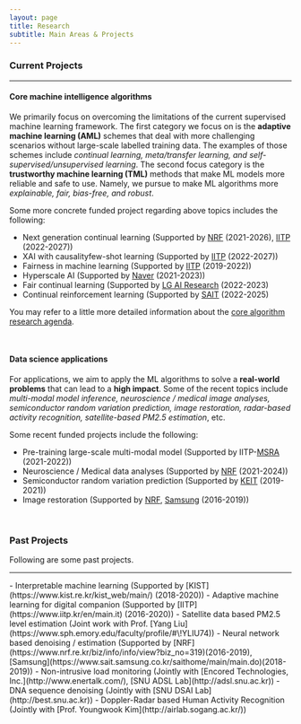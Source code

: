 ```yaml
---
layout: page
title: Research
subtitle: Main Areas & Projects
---
```



### Current Projects
<hr>

#### Core machine intelligence algorithms

We primarily focus on overcoming the limitations of the current supervised machine learning framework. The first category we focus on is the **adaptive machine learning (AML)** schemes that deal with more challenging scenarios without large-scale labelled training data. The examples of those schemes include _continual learning, meta/transfer learning, and self-supervised/unsupervised learning_. The second focus category is the **trustworthy machine learning (TML)** methods that make ML models more reliable and safe to use. Namely, we pursue to make ML algorithms more _explainable, fair, bias-free, and robust_. 


Some more concrete funded project regarding above topics includes the following:
- Next generation continual learning (Supported by [NRF]() (2021-2026), [IITP]() (2022-2027))  
- XAI with causalityfew-shot learning (Supported by [IITP]() (2022-2027))  
- Fairness in machine learning (Supported by [IITP](https://www.iitp.kr/en/main.it) (2019-2022)) 
- Hyperscale AI (Supported by [Naver](https://naver-career.gitbook.io/en/teams/clova-cic) (2021-2023))  
- Fair continual learning (Supported by [LG AI Research](https://www.lgresearch.ai/kor/) (2022-2023)
- Continual reinforcement learning (Supported by [SAIT](https://www.sait.samsung.co.kr/saithome/main/main.do) (2022-2025)

You may refer to a little more detailed information about the [core algorithm research agenda](research_agenda.pdf). 

<br>

#### Data science applications

For applications, we aim to apply the ML algorithms to solve a **real-world problems** that can lead to a **high impact**. Some of the recent topics include _multi-modal model inference, neuroscience / medical image analyses, semiconductor random variation prediction, image restoration, radar-based activity recognition, satellite-based PM2.5 estimation_, etc. 

Some recent funded projects include the following: 
- Pre-training large-scale multi-modal model (Supported by IITP-[MSRA](https://www.microsoft.com/en-us/research/lab/microsoft-research-asia/) (2021-2022))
- Neuroscience / Medical data analyses (Supported by [NRF]() (2021-2024))
- Semiconductor random variation prediction (Supported by [KEIT](https://itech.keit.re.kr/index.do) (2019-2021))
- Image restoration (Supported by [NRF](), [Samsung]() (2016-2019))

<br>


### Past Projects

Following are some past projects. 
<hr>
- Interpretable machine learning (Supported by [KIST](https://www.kist.re.kr/kist_web/main/) (2018-2020))
- Adaptive machine learning for digital companion (Supported by [IITP](https://www.iitp.kr/en/main.it) (2016-2020))
- Satellite data based PM2.5 level estimation (Joint work with Prof. [Yang Liu](https://www.sph.emory.edu/faculty/profile/#\!YLIU74))
- Neural network based denoising / estimation (Supported by [NRF](https://www.nrf.re.kr/biz/info/info/view?biz_no=319)(2016-2019), [Samsung](https://www.sait.samsung.co.kr/saithome/main/main.do)(2018-2019))
- Non-intrusive load monitoring (Jointly with [Encored Technologies, Inc.](http://www.enertalk.com/), [SNU ADSL Lab](http://adsl.snu.ac.kr))
- DNA sequence denoising (Jointly with [SNU DSAI Lab](http://best.snu.ac.kr))
- Doppler-Radar based Human Activity Recognition (Jointly with [Prof. Youngwook Kim](http://airlab.sogang.ac.kr/))

